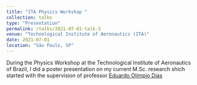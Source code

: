 ```yaml
---
title: "ITA Physics Workshop "
collection: talks
type: "Presentation"
permalink: /talks/2021-07-01-talk-3
venue: "Technological Institute of Aeronautics (ITA)"
date: 2021-07-01
location: "São Paulo, SP"
---
```


During the Physics Workshop at the Technological Institute of Aeronautics of Brazil, I did a poster presentation on my current M.Sc. research shich started with the supervision of professor [Eduardo Olímpio Dias](https://scholar.google.com.br/citations?user=jK31JB8AAAAJ&hl=pt-BR) 
